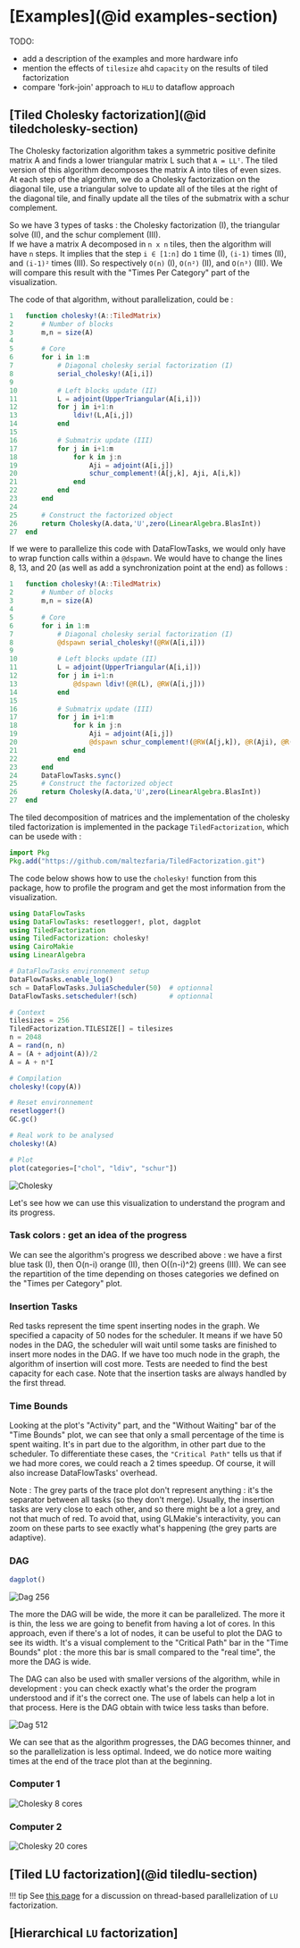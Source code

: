 # [Examples](@id examples-section)

TODO: 
- add a description of the examples and more hardware info
- mention the effects of `tilesize` ahd `capacity` on the results of tiled factorization
- compare 'fork-join' approach to `HLU` to dataflow approach
 
## [Tiled Cholesky factorization](@id tiledcholesky-section)

The Cholesky factorization algorithm takes a symmetric positive definite matrix A and finds a lower triangular matrix L such that `A = LLᵀ`. The tiled version of this algorithm decomposes the matrix A into tiles of even sizes. At each step of the algorithm, we do a Cholesky factorization on the diagonal tile, use a triangular solve to update all of the tiles at the right of the diagonal tile, and finally update all the tiles of the submatrix with a schur complement.

So we have 3 types of tasks : the Cholesky factorization (I), the triangular solve (II), and the schur complement (III).  
If we have a matrix A decomposed in `n x n` tiles, then the algorithm will have `n` steps. It implies that the step `i ∈ [1:n]` do `1` time (I), `(i-1)` times (II), and `(i-1)²` times (III). So respectively `O(n)` (I), `O(n²)` (II), and `O(n³)` (III). We will compare this result with the "Times Per Category" part of the visualization.

The code of that algorithm, without parallelization, could be :

```julia
1   function cholesky!(A::TiledMatrix)
2       # Number of blocks
3       m,n = size(A)
4   
5       # Core
6       for i in 1:m
7           # Diagonal cholesky serial factorization (I)
8           serial_cholesky!(A[i,i])
9   
10          # Left blocks update (II)
11          L = adjoint(UpperTriangular(A[i,i]))
12          for j in i+1:n
13              ldiv!(L,A[i,j])
14          end
15  
16          # Submatrix update (III)
17          for j in i+1:m
18              for k in j:n
19                  Aji = adjoint(A[i,j])
20                  schur_complement!(A[j,k], Aji, A[i,k])
21              end
22          end
23      end
24  
25      # Construct the factorized object
26      return Cholesky(A.data,'U',zero(LinearAlgebra.BlasInt))
27  end
```

If we were to parallelize this code with DataFlowTasks, we would only have to wrap function calls within a `@dspawn`. We would have to change the lines 8, 13, and 20 (as well as add a synchronization point at the end) as follows :

```julia
1   function cholesky!(A::TiledMatrix)
2       # Number of blocks
3       m,n = size(A)
4   
5       # Core
6       for i in 1:m
7           # Diagonal cholesky serial factorization (I)
8           @dspawn serial_cholesky!(@RW(A[i,i]))
9   
10          # Left blocks update (II)
11          L = adjoint(UpperTriangular(A[i,i]))
12          for j in i+1:n
13              @dspawn ldiv!(@R(L), @RW(A[i,j])) 
14          end
15  
16          # Submatrix update (III)
17          for j in i+1:m
18              for k in j:n
19                  Aji = adjoint(A[i,j])
20                  @dspawn schur_complement!(@RW(A[j,k]), @R(Aji), @R(A[i,k]))
21              end
22          end
23      end
24      DataFlowTasks.sync()
25      # Construct the factorized object
26      return Cholesky(A.data,'U',zero(LinearAlgebra.BlasInt))
27  end
```

The tiled decomposition of matrices and the implementation of the cholesky tiled factorization is implemented in the package `TiledFactorization`, which can be usede with :

```julia
import Pkg
Pkg.add("https://github.com/maltezfaria/TiledFactorization.git")
```

The code below shows how to use the `cholesky!` function from this package, how to profile the program and get the most information from the visualization.

```julia
using DataFlowTasks
using DataFlowTasks: resetlogger!, plot, dagplot
using TiledFactorization
using TiledFactorization: cholesky!
using CairoMakie
using LinearAlgebra

# DataFlowTasks environnement setup
DataFlowTasks.enable_log()
sch = DataFlowTasks.JuliaScheduler(50)  # optionnal
DataFlowTasks.setscheduler!(sch)        # optionnal

# Context
tilesizes = 256
TiledFactorization.TILESIZE[] = tilesizes
n = 2048
A = rand(n, n)
A = (A + adjoint(A))/2
A = A + n*I

# Compilation
cholesky!(copy(A))

# Reset environnement
resetlogger!()
GC.gc()

# Real work to be analysed
cholesky!(A)

# Plot
plot(categories=["chol", "ldiv", "schur"])
```

![Cholesky](cholesky_2048_256.png)

Let's see how we can use this visualization to understand the program and its progress.

### Task colors : get an idea of the progress

We can see the algorithm's progress we described above : we have a first blue task (I), then O(n-i) orange (II), then O((n-i)^2) greens (III). We can see the repartition of the time depending on thoses categories we defined on the "Times per Category" plot. 

### Insertion Tasks

Red tasks represent the time spent inserting nodes in the graph. We specified a capacity of 50 nodes for the scheduler. It means if we have 50 nodes in the DAG, the scheduler will wait until some tasks are finished to insert more nodes in the DAG. If we have too much node in the graph, the algorithm of insertion will cost more. Tests are needed to find the best capacity for each case. Note that the insertion tasks are always handled by the first thread.

### Time Bounds

Looking at the plot's "Activity" part, and the "Without Waiting" bar of the "Time Bounds" plot, we can see that only a small percentage of the time is spent waiting. It's in part due to the algorithm, in other part due to the scheduler. To differentiate these cases, the `"Critical Path"` tells us that if we had more cores, we could reach a 2 times speedup. Of course, it will also increase DataFlowTasks' overhead.

Note : The grey parts of the trace plot don't represent anything : it's the separator between all tasks (so they don't merge). Usually, the insertion tasks are very close to each other, and so there might be a lot a grey, and not that much of red. To avoid that, using GLMakie's interactivity, you can zoom on these parts to see exactly what's happening (the grey parts are adaptive).

### DAG

```julia
dagplot()
```

![Dag 256](dag_2048_256.svg)

The more the DAG will be wide, the more it can be parallelized. The more it is thin, the less we are going to benefit from having a lot of cores. In this approach, even if there's a lot of nodes, it can be useful to plot the DAG to see its width. It's a visual complement to the "Critical Path" bar in the "Time Bounds" plot : the more this bar is small compared to the "real time", the more the DAG is wide.

The DAG can also be used with smaller versions of the algorithm, while in development : you can check exactly what's the order the program understood and if it's the correct one. The use of labels can help a lot in that process. Here is the DAG obtain with twice less tasks than before.

![Dag 512](dag_2048_512.svg)


We can see that as the algorithm progresses, the DAG becomes thinner, and so the parallelization is less optimal. Indeed, we do notice more waiting times at the end of the trace plot than at the beginning.

### Computer 1
![Cholesky 8
cores](https://github.com/maltezfaria/DataFlowTasks.jl/blob/9958341ed6f2a1b94b6e4323a64bf12533bcf2ab/benchmarks/mac_choleskyperf_capacity_50_tilesize_256_cores_8.png)



### Computer 2
![Cholesky 20
cores](https://github.com/maltezfaria/DataFlowTasks.jl/blob/9958341ed6f2a1b94b6e4323a64bf12533bcf2ab/benchmarks/workstation_choleskyperf_capacity_50_tilesize_256_cores_20.png)

## [Tiled LU factorization](@id tiledlu-section)

!!! tip
    See [this page](https://hpc2n.github.io/Task-based-parallelism/branch/spring2021/task-basics-lu/)
    for a discussion on thread-based parallelization of `LU` factorization.

## [Hierarchical `LU` factorization]
